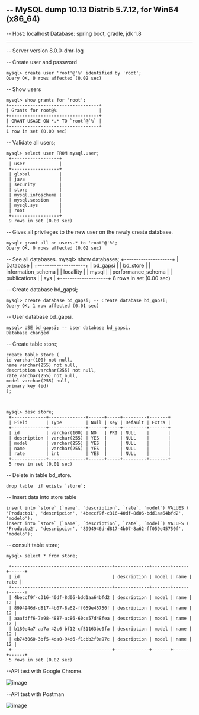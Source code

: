
-- MySQL dump 10.13  Distrib 5.7.12, for Win64 (x86_64)
--
-- Host: localhost    Database: spring boot, gradle, jdk 1.8
-- ------------------------------------------------------
-- Server version	8.0.0-dmr-log

-- Create user and password
    
    mysql> create user 'root'@'%' identified by 'root';
    Query OK, 0 rows affected (0.02 sec)

-- Show users
    
    mysql> show grants for 'root';
    +----------------------------------+
    | Grants for root@%                |
    +----------------------------------+
    | GRANT USAGE ON *.* TO `root`@`%` |
    +----------------------------------+
    1 row in set (0.00 sec)

-- Validate all users; 
    
    mysql> select user FROM mysql.user;
     +------------------+
     | user             |
     +------------------+
     | global           |
     | java             |
     | security         |
     | store            |
     | mysql.infoschema |
     | mysql.session    |
     | mysql.sys        |
     | root             |
     +------------------+
     9 rows in set (0.00 sec)
    
-- Gives all privileges to the new user on the newly create database.    

    
    mysql> grant all on users.* to 'root'@'%';
    Query OK, 0 rows affected (0.02 sec)

-- See all databases.
   mysql> show databases;
     +--------------------+
     | Database           |
     +--------------------+
     | bd_gapsi           |
     | bd_store           |
     | information_schema |
     | locallity          |
     | mysql              |
     | performance_schema |
     | publications       |
     | sys                |
     +--------------------+
     8 rows in set (0.00 sec)
    
-- Create database bd_gapsi;
    
    mysql> create database bd_gapsi; -- Create database bd_gapsi;
    Query OK, 1 row affected (0.01 sec)
    
-- User database bd_gapsi.      
    
    mysql> USE bd_gapsi; -- User database bd_gapsi.
    Database changed

-- Create table store;    
    
    create table store (   
    id varchar(100) not null,
    name varchar(255) not null,
    description varchar(255) not null,
    rate varchar(255) not null,
    model varchar(255) null,
    primary key (id)
    );



    mysql> desc store;
     +-------------+--------------+------+-----+---------+-------+
     | Field       | Type         | Null | Key | Default | Extra |
     +-------------+--------------+------+-----+---------+-------+
     | id          | varchar(100) | NO   | PRI | NULL    |       |
     | description | varchar(255) | YES  |     | NULL    |       |
     | model       | varchar(255) | YES  |     | NULL    |       |
     | name        | varchar(255) | YES  |     | NULL    |       |
     | rate        | int          | YES  |     | NULL    |       |
     +-------------+--------------+------+-----+---------+-------+
     5 rows in set (0.01 sec)
    

-- Delete in table bd_store.

    drop table  if exists `store`; 


    
-- Insert data into store table

    insert into `store` (`name`, `description`, `rate`, `model`) VALUES ( 'Producto1', 'descripcion', '4beccf9f-c316-40df-8d06-bdd1aa64bfd2', 'modelo');
    insert into `store` (`name`, `description`, `rate`, `model`) VALUES ( 'Producto2', 'descripcion', '8994946d-d817-4b07-8a62-ff059e45750f',  'modelo');



-- consult table store;
   
    mysql> select * from store;

     +--------------------------------------+-------------+-------+------+------+
     | id                                   | description | model | name | rate |
     +--------------------------------------+-------------+-------+------+------+
     | 4beccf9f-c316-40df-8d06-bdd1aa64bfd2 | description | model | name |   12 |
     | 8994946d-d817-4b07-8a62-ff059e45750f | description | model | name |   12 |
     | aaafdff6-7e98-4887-ac86-60ce57d48fea | description | model | name |   12 |
     | b180e4a7-aa7a-42c6-bf12-cf51163bc0fa | description | model | name |   12 |
     | eb743060-3bf5-4da0-94d6-f1cbb2f0a97c | description | model | name |   12 |
     +--------------------------------------+-------------+-------+------+------+
     5 rows in set (0.02 sec)


--API test with Google Chrome.   
    
![image](https://user-images.githubusercontent.com/84020431/127106515-59aa897f-c55d-4d5a-8af9-a463e59de5f5.png)

--API test with Postman

![image](https://user-images.githubusercontent.com/84020431/127107092-c4c2b0cf-995f-4116-a5d9-4256d06de469.png)


    
    
    

